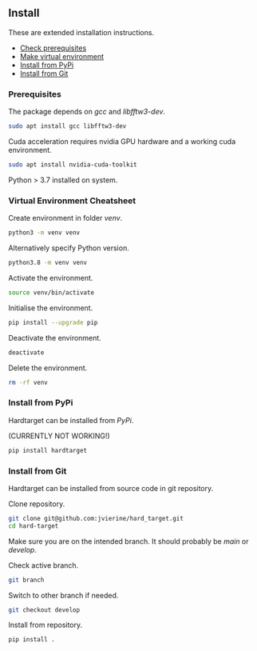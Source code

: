 ## Install

These are extended installation instructions.

- [Check prerequisites](#prerequisites)
- [Make virtual environment](#virtual-environment-cheatsheet)
- [Install from PyPi](#install-from-pypi)
- [Install from Git](#install-from-git)


### Prerequisites

The package depends on _gcc_ and _libfftw3-dev_.
```bash
sudo apt install gcc libfftw3-dev
```

Cuda acceleration requires nvidia GPU hardware and a working cuda environment.
```bash
sudo apt install nvidia-cuda-toolkit
```

Python > 3.7 installed on system.

### Virtual Environment Cheatsheet

Create environment in folder _venv_. 

```bash
python3 -m venv venv
```

Alternatively specify Python version.
```bash
python3.8 -m venv venv
```



Activate the environment.
```bash
source venv/bin/activate
```

Initialise the environment.
```bash
pip install --upgrade pip 
```

Deactivate the environment.
```bash
deactivate
```

Delete the environment.
```bash
rm -rf venv
```

### Install from PyPi

Hardtarget can be installed from _PyPi_. 

(CURRENTLY NOT WORKING!)

```bash
pip install hardtarget
```

### Install from Git

Hardtarget can be installed from source code in git repository.

Clone repository.
```bash
git clone git@github.com:jvierine/hard_target.git
cd hard-target
```

Make sure you are on the intended branch. It should probably be _main_ or _develop_.

Check active branch.
```bash
git branch
```

Switch to other branch if needed.
```bash
git checkout develop
```

Install from repository.
```bash
pip install .
```
